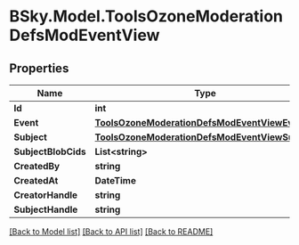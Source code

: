 # BSky.Model.ToolsOzoneModerationDefsModEventView

## Properties

Name | Type | Description | Notes
------------ | ------------- | ------------- | -------------
**Id** | **int** |  | 
**Event** | [**ToolsOzoneModerationDefsModEventViewEvent**](ToolsOzoneModerationDefsModEventViewEvent.md) |  | 
**Subject** | [**ToolsOzoneModerationDefsModEventViewSubject**](ToolsOzoneModerationDefsModEventViewSubject.md) |  | 
**SubjectBlobCids** | **List&lt;string&gt;** |  | 
**CreatedBy** | **string** |  | 
**CreatedAt** | **DateTime** |  | 
**CreatorHandle** | **string** |  | [optional] 
**SubjectHandle** | **string** |  | [optional] 

[[Back to Model list]](../README.md#documentation-for-models) [[Back to API list]](../README.md#documentation-for-api-endpoints) [[Back to README]](../README.md)


